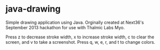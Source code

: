 java-drawing
============

Simple drawing application using Java. Orginally created at Next36's September 2013 hackathon for use with Thalmic Labs Myo.

Press z to decrease stroke width, x to increase stroke width, c to clear the screen, and v to take a screenshot.
Press q, w, e, r, and t to change colors.
